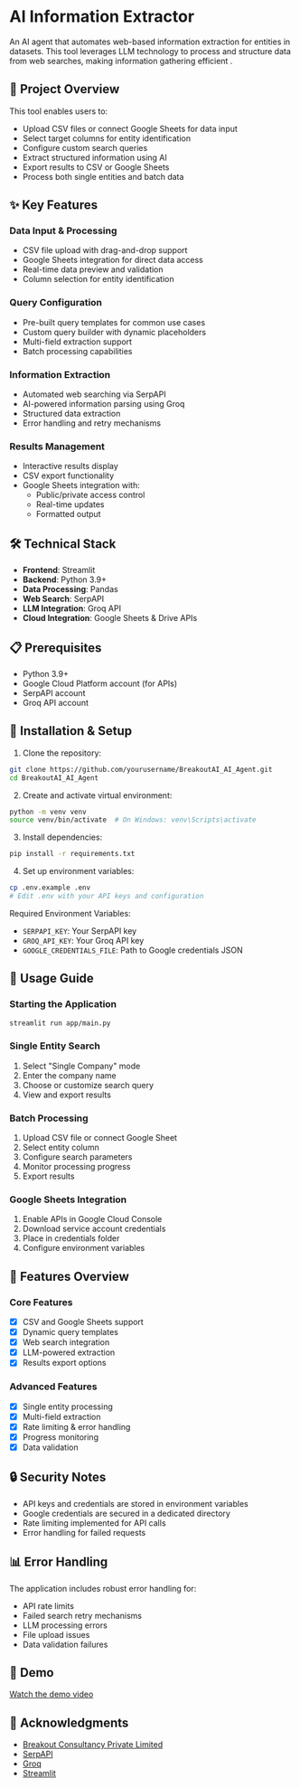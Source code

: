 # AI Information Extractor

An AI agent that automates web-based information extraction for entities in datasets. This tool leverages LLM technology to process and structure data from web searches, making information gathering efficient .

## 🚀 Project Overview

This tool enables users to:
- Upload CSV files or connect Google Sheets for data input
- Select target columns for entity identification
- Configure custom search queries
- Extract structured information using AI
- Export results to CSV or Google Sheets
- Process both single entities and batch data

## ✨ Key Features

### Data Input & Processing
- CSV file upload with drag-and-drop support
- Google Sheets integration for direct data access
- Real-time data preview and validation
- Column selection for entity identification

### Query Configuration
- Pre-built query templates for common use cases
- Custom query builder with dynamic placeholders
- Multi-field extraction support
- Batch processing capabilities

### Information Extraction
- Automated web searching via SerpAPI
- AI-powered information parsing using Groq
- Structured data extraction
- Error handling and retry mechanisms

### Results Management
- Interactive results display
- CSV export functionality
- Google Sheets integration with:
  - Public/private access control
  - Real-time updates
  - Formatted output

## 🛠 Technical Stack

- **Frontend**: Streamlit
- **Backend**: Python 3.9+
- **Data Processing**: Pandas
- **Web Search**: SerpAPI
- **LLM Integration**: Groq API
- **Cloud Integration**: Google Sheets & Drive APIs

## 📋 Prerequisites

- Python 3.9+
- Google Cloud Platform account (for APIs)
- SerpAPI account
- Groq API account

## 🔧 Installation & Setup

1. Clone the repository:
```bash
git clone https://github.com/yourusername/BreakoutAI_AI_Agent.git
cd BreakoutAI_AI_Agent
```

2. Create and activate virtual environment:
```bash
python -m venv venv
source venv/bin/activate  # On Windows: venv\Scripts\activate
```

3. Install dependencies:
```bash
pip install -r requirements.txt
```

4. Set up environment variables:
```bash
cp .env.example .env
# Edit .env with your API keys and configuration
```

Required Environment Variables:
- `SERPAPI_KEY`: Your SerpAPI key
- `GROQ_API_KEY`: Your Groq API key
- `GOOGLE_CREDENTIALS_FILE`: Path to Google credentials JSON

## 🚦 Usage Guide

### Starting the Application
```bash
streamlit run app/main.py
```

### Single Entity Search
1. Select "Single Company" mode
2. Enter the company name
3. Choose or customize search query
4. View and export results

### Batch Processing
1. Upload CSV file or connect Google Sheet
2. Select entity column
3. Configure search parameters
4. Monitor processing progress
5. Export results

### Google Sheets Integration
1. Enable APIs in Google Cloud Console
2. Download service account credentials
3. Place in credentials folder
4. Configure environment variables

## 🎯 Features Overview

### Core Features
- [x] CSV and Google Sheets support
- [x] Dynamic query templates
- [x] Web search integration
- [x] LLM-powered extraction
- [x] Results export options

### Advanced Features
- [x] Single entity processing
- [x] Multi-field extraction
- [x] Rate limiting & error handling
- [x] Progress monitoring
- [x] Data validation

## 🔒 Security Notes

- API keys and credentials are stored in environment variables
- Google credentials are secured in a dedicated directory
- Rate limiting implemented for API calls
- Error handling for failed requests

## 📊 Error Handling

The application includes robust error handling for:
- API rate limits
- Failed search retry mechanisms
- LLM processing errors
- File upload issues
- Data validation failures

## 🎥 Demo

[Watch the demo video](https://www.loom.com/share/ece06e5ca0344f898ccbe115cbf449fb?sid=d529720d-e26c-433a-b64a-22ee85e9ce61)

## 🌟 Acknowledgments

- [Breakout Consultancy Private Limited](https://www.breakoutinvesting.in)
- [SerpAPI](https://serpapi.com)
- [Groq](https://www.groq.com)
- [Streamlit](https://streamlit.io)
